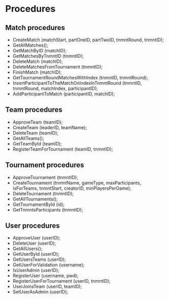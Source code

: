 # Procedures

## Match procedures

- CreateMatch (matchStart, partOneID, partTwoID, tnmntRound, tnmntID);
- GetAllMatches();
- GetMatchByID (matchID);
- GetMatchesByTnmntID (tnmntID);
- DeleteMatch (matchID);
- DeleteMatchesFromTournament (tnmntID);
- FinishMatch (matchID);
- GetTournamentRoundMatchesWithIndex (tnmntID, tnmntRound);
- InsertParticipantToTheMatchOnIndexInTnmntRound (tnmntID, tnmntRound, matchIndex, participantID);
- AddParticipantToMatch (participantID, matchID);

## Team procedures

- ApproveTeam (teamID);
- CreateTeam (leaderID, teamName);
- DeleteTeam (teamID);
- GetAllTeams();
- GetTeamById (teamID);
- RegisterTeamForTournament (teamID, tnmntID);

## Tournament procedures

- ApproveTournament (tnmntID);
- CreateTournament (tnmntName, gameType, maxParticipants, isForTeams, tnmntStart, creatorID, minPlayersPerGame);
- DeleteTournament (tnmntID);
- GetAllTournaments();
- GetTournamentById (id);
- GetTnmntsParticipants (tnmntID);

## User procedures

- ApproveUser (userID);
- DeleteUser (userID);
- GetAllUsers();
- GetUserById (userID);
- GetUsersTeams (userID);
- GetUserForValidation (username);
- IsUserAdmin (userID);
- RegisterUser (username, pwd);
- RegisterUserForTournament (userID, tnmntID);
- UserJoinsTeam (userID, teamID);
- SetUserAsAdmin (userID);

